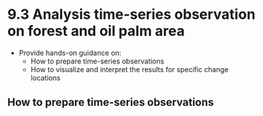 # 9.3 Analysis time-series observation on forest and oil palm area

- Provide hands-on guidance on:
    - How to prepare time-series observations
    - How to visualize and interpret the results for specific change locations

## How to prepare time-series observations


